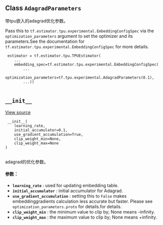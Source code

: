 

## Class  `AdagradParameters` 
带tpu嵌入的adagrad优化参数。

Pass this to  `tf.estimator.tpu.experimental.EmbeddingConfigSpec`  via the `optimization_parameters`  argument to set the optimizer and its parameters.See the documentation for  `tf.estimator.tpu.experimental.EmbeddingConfigSpec` for more details.

```
 estimator = tf.estimator.tpu.TPUEstimator(
    ...
    embedding_spec=tf.estimator.tpu.experimental.EmbeddingConfigSpec(
        ...
        optimization_parameters=tf.tpu.experimental.AdagradParameters(0.1),
        ...))
 
```

##  `__init__` 
[View source](https://github.com/tensorflow/tensorflow/blob/r2.0/tensorflow/python/tpu/tpu_embedding.py#L280-L303)

```
 __init__(
    learning_rate,
    initial_accumulator=0.1,
    use_gradient_accumulation=True,
    clip_weight_min=None,
    clip_weight_max=None
)
 
```

adagrad的优化参数。

#### 参数：
- **`learning_rate`** : used for updating embedding table.
- **`initial_accumulator`** : initial accumulator for Adagrad.
- **`use_gradient_accumulation`** : setting this to  `False`  makes embeddinggradients calculation less accurate but faster. Please see `optimization_parameters.proto`  for details.for details.
- **`clip_weight_min`** : the minimum value to clip by; None means -infinity.
- **`clip_weight_max`** : the maximum value to clip by; None means +infinity.
